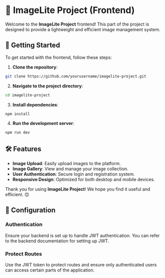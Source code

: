 # 📸 ImageLite Project (Frontend)

Welcome to the **ImageLite Project** frontend! This part of the project is designed to provide a lightweight and efficient image management system.

## 🚀 Getting Started

To get started with the frontend, follow these steps:

1. **Clone the repository**:

  ```bash
  git clone https://github.com/yourusername/imagelite-project.git
  ```
  
2. **Navigate to the project directory**:

  ```bash
  cd imagelite-project
  ```
  
3. **Install dependencies**:

  ```bash
  npm install
  ```
  
4. **Run the development server**:

  ```bash
  npm run dev
  ```

## 🛠️ Features

- **Image Upload**: Easily upload images to the platform.
- **Image Gallery**: View and manage your image collection.
- **User Authentication**: Secure login and registration system.
- **Responsive Design**: Optimized for both desktop and mobile devices.

Thank you for using **ImageLite Project**! We hope you find it useful and efficient. 😊

## 🔧 Configuration

### Authentication

Ensure your backend is set up to handle JWT authentication. You can refer to the backend documentation for setting up JWT.

### Protect Routes

Use the JWT token to protect routes and ensure only authenticated users can access certain parts of the application.

